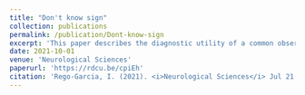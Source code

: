 ```yaml
---
title: "Don't know sign"
collection: publications
permalink: /publication/Dont-know-sign
excerpt: 'This paper describes the diagnostic utility of a common observation in Neurology clinics.'
date: 2021-10-01
venue: 'Neurological Sciences'
paperurl: 'https://rdcu.be/cpiEh'
citation: 'Rego-Garcia, I. (2021). <i>Neurological Sciences</i> Jul 21.'
---
```

